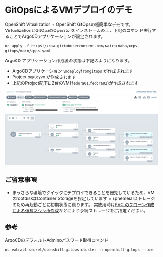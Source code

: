 # GitOpsによるVMデプロイのデモ
OpenShift Vitualization + OpenShift GitOpsの極簡単なデモです。
VirtualizationとGitOpsのOperatorをインストールの上、下記のコマンド実行することでArgoCDアプリケーションが設定されます。

```
oc apply -f https://raw.githubusercontent.com/KaitoInaba/ocpv-gitops/main/apps.yaml
```

ArgoCD アプリケーション作成後の状態は下記のようになります。
* ArgoCDアプリケーション `vmdeployfromgitops` が作成されます
* Project `deployvm` が作成されます
* 上記のProject配下に2台のVM(`fedora01`,`fedora02`)が作成されます

![デプロイ結果](figure/apps.png "Result")

## ご留意事項
* まっさらな環境でクイックにデプロイできることを優先しているため、VMのrootdiskはContainer Storageを指定しています = Ephemeralストレージのため再起動ごとに初期状態に戻ります。
  実使用時は[PVC のクローン作成による仮想マシンの作成](https://docs.redhat.com/ja/documentation/openshift_container_platform/4.15/html/virtualization/creating-vms-from-custom-images#virt-creating-vms-by-cloning-pvcs)などにより永続ストレージをご指定ください。

## 参考
ArgoCDのデフォルトAdminpパスワード取得コマンド

```
oc extract secret/openshift-gitops-cluster -n openshift-gitops --to=-
```
